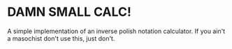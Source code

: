 DAMN SMALL CALC!
===============

A simple implementation of an inverse polish notation calculator.
If you ain't a masochist don't use this, just don't.
